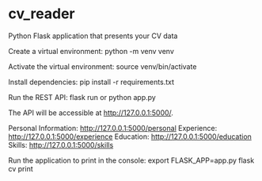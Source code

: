 # cv_reader
Python Flask application that presents your CV data

Create a virtual environment:
python -m venv venv

Activate the virtual environment:
source venv/bin/activate

Install dependencies:
pip install -r requirements.txt


Run the REST API: flask run or python app.py


The API will be accessible at http://127.0.0.1:5000/.

Personal Information: http://127.0.0.1:5000/personal
Experience: http://127.0.0.1:5000/experience
Education: http://127.0.0.1:5000/education
Skills: http://127.0.0.1:5000/skills

Run the application to print in the console:
export FLASK_APP=app.py
flask cv print

